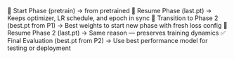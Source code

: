 🔹 Start Phase (pretrain) -> from pretrained
🔁 Resume Phase (last.pt) -> Keeps optimizer, LR schedule, and epoch in sync
🔀 Transition to Phase 2 (best.pt from P1) -> Best weights to start new phase with fresh loss config
🔁 Resume Phase 2 (last.pt) -> Same reason — preserves training dynamics
✅ Final Evaluation (best.pt from P2) -> Use best performance model for testing or deployment